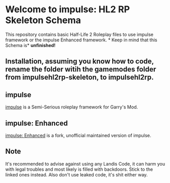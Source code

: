 # Welcome to impulse: HL2 RP Skeleton Schema
This repository contains basic Half-Life 2 Roleplay files to use impulse framework or the impulse Enhanced framework. * Keep in mind that this Schema is* **unfinished!**

## Installation, assuming you know how to code, rename the folder witih the gamemodes folder from **impulsehl2rp-skeleton**, to **impulsehl2rp**.

## impulse
[impulse](https://github.com/aLoneWitness/impulse) is a Semi-Serious roleplay framework for Garry's Mod.

## impulse: Enhanced
[impulse: Enhanced](https://github.com/impulseenhanced/framework) is a fork, unofficial maintained version of impulse.

## Note
It's recommended to advise against using any Landis Code, it can harm you with legal troubles and most likely is filled with backdoors. Stick to the linked ones instead. Also don't use leaked code, it's shit either way.